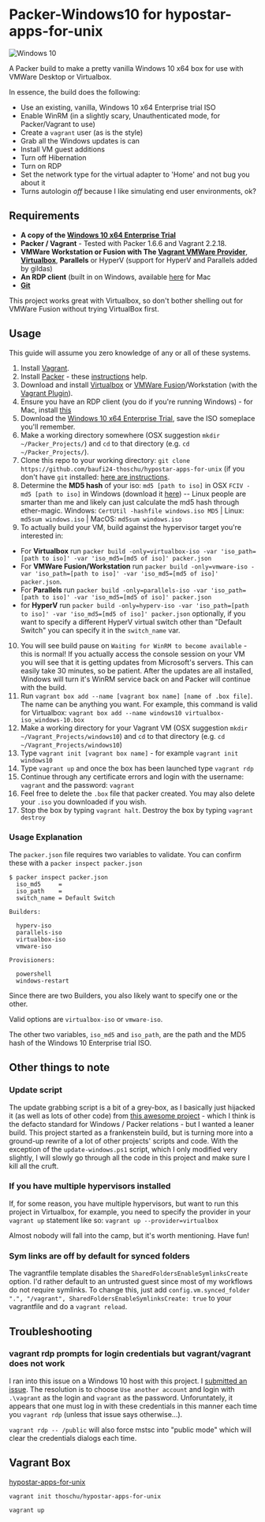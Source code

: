 # Packer-Windows10 for hypostar-apps-for-unix

![Windows 10](https://www.lizensio.de/blog/wp-content/uploads/2019/04/Windows-10.jpg "Beispielbild Windows 10")

A Packer build to make a pretty vanilla Windows 10 x64 box for use with VMWare Desktop or Virtualbox.

In essence, the build does the following:

* Use an existing, vanilla, Windows 10 x64 Enterprise trial ISO
* Enable WinRM (in a slightly scary, Unauthenticated mode, for Packer/Vagrant to use)
* Create a `vagrant` user (as is the style)
* Grab all the Windows updates is can
* Install VM guest additions
* Turn off Hibernation
* Turn on RDP
* Set the network type for the virtual adapter to 'Home' and not bug you about it
* Turns autologin *off* because I like simulating end user environments, ok?

## Requirements

* **A copy of the [Windows 10 x64 Enterprise Trial](https://www.microsoft.com/en-us/evalcenter/evaluate-windows-10-enterprise)**
* **Packer / Vagrant** - Tested with Packer 1.6.6 and Vagrant 2.2.18. 
* **VMWare Workstation or Fusion with The [Vagrant VMWare Provider](http://www.vagrantup.com/vmware)**, **[Virtualbox](https://www.virtualbox.org/)**, **Parallels** or HyperV (support for HyperV and Parallels added by gildas)
* **An RDP client** (built in on Windows, available [here](https://itunes.apple.com/us/app/microsoft-remote-desktop-10/id1295203466?mt=12) for Mac
* **[Git](https://git-scm.com/book/en/v2/Getting-Started-Installing-Git)**

This project works great with Virtualbox, so don't bother shelling out for VMWare Fusion without trying VirtualBox first. 

## Usage

This guide will assume you zero knowledge of any or all of these systems. 

1. Install [Vagrant](https://www.vagrantup.com/).
2. Install [Packer](https://packer.io/) - these [instructions](https://www.packer.io/intro/getting-started/setup.html) help.  
3. Download and install [Virtualbox](https://www.virtualbox.org/) or [VMWare Fusion](http://www.vmware.com/products/fusion)/Workstation (with the [Vagrant Plugin](https://www.vagrantup.com/vmware)).
4. Ensure you have an RDP client (you do if you're running Windows) - for Mac, install [this](https://www.microsoft.com/en-us/download/details.aspx?id=18140)
5. Download the [Windows 10 x64 Enterprise Trial](https://www.microsoft.com/en-us/evalcenter/evaluate-windows-10-enterprise), save the ISO someplace you'll remember.
6. Make a working directory somewhere (OSX suggestion `mkdir ~/Packer_Projects/`) and `cd` to that directory (e.g. `cd ~/Packer_Projects/`).
7. Clone this repo to your working directory: `git clone https://github.com/baufi24-thoschu/hypostar-apps-for-unix` (if you don't have `git` installed: [here are instructions](https://git-scm.com/book/en/v2/Getting-Started-Installing-Git).
8. Determine the **MD5 hash** of your iso: `md5 [path to iso]` in OSX `FCIV -md5 [path to iso]` in Windows (download it [here](https://support.microsoft.com/en-us/kb/841290#bookmark-4)) -- Linux people are smarter than me and likely can just calculate the md5 hash through ether-magic. Windows: ``CertUtil -hashfile windows.iso MD5`` | Linux: ``md5sum windows.iso`` | MacOS: ``md5sum windows.iso``
9. To actually build your VM, build against the hypervisor target you're interested in:
* For **Virtualbox** run `packer build -only=virtualbox-iso -var 'iso_path=[path to iso]' -var 'iso_md5=[md5 of iso]' packer.json` 
* For **VMWare Fusion/Workstation** run `packer build -only=vmware-iso -var 'iso_path=[path to iso]' -var 'iso_md5=[md5 of iso]' packer.json`. 
* For **Parallels** run `packer build -only=parallels-iso -var 'iso_path=[path to iso]' -var 'iso_md5=[md5 of iso]' packer.json`
* for **HyperV** run `packer build -only=hyperv-iso -var 'iso_path=[path to iso]' -var 'iso_md5=[md5 of iso]' packer.json` optionally, if you want to specify a different HyperV virtual switch other than "Default Switch" you can specify it in the `switch_name` var. 
10. You will see build pause on `Waiting for WinRM to become available` - this is normal! If you actually access the console session on your VM you will see that it is getting updates from Microsoft's servers. This can easily take 30 minutes, so be patient. After the updates are all installed, Windows will turn it's WinRM service back on and Packer will continue with the build. 
11. Run `vagrant box add --name [vagrant box name] [name of .box file]`. The name can be anything you want. For example, this command is valid for Virtualbox: `vagrant box add --name windows10 virtualbox-iso_windows-10.box`
12. Make a working directory for your Vagrant VM (OSX suggestion `mkdir ~/Vagrant_Projects/windows10`) and `cd` to that directory (e.g. `cd ~/Vagrant_Projects/windows10`)
13. Type `vagrant init [vagrant box name]` - for example `vagrant init windows10`
14. Type `vagrant up` and once the box has been launched type `vagrant rdp`
15. Continue through any certificate errors and login with the username: `vagrant` and the password: `vagrant`
16. Feel free to delete the `.box` file that packer created. You may also delete your `.iso` you downloaded if you wish. 
17. Stop the box by typing `vagrant halt`. Destroy the box by typing `vagrant destroy`

### Usage Explanation

The `packer.json` file requires two variables to validate. You can confirm these with a `packer inspect packer.json`

```
$ packer inspect packer.json 
  iso_md5     =
  iso_path    =
  switch_name = Default Switch

Builders:

  hyperv-iso
  parallels-iso
  virtualbox-iso
  vmware-iso

Provisioners:

  powershell
  windows-restart
```

Since there are two Builders, you also likely want to specify one or the other. 

Valid options are `virtualbox-iso` or `vmware-iso`. 

The other two variables, `iso_md5` and `iso_path`, are the path and the MD5 hash of the Windows 10 Enterprise trial ISO. 

## Other things to note

### Update script
The update grabbing script is a bit of a grey-box, as I basically just hijacked it (as well as lots of other code) from [this awesome project](https://github.com/joefitzgerald/packer-windows) - which I think is the defacto standard for Windows / Packer relations - but I wanted a leaner build. This project started as a frankenstein build, but is turning more into a ground-up rewrite of a lot of other projects' scripts and code. With the exception of the `update-windows.ps1` script, which I only modified very slightly, I will slowly go through all the code in this project and make sure I kill all the cruft.

### If you have multiple hypervisors installed
If, for some reason, you have multiple hypervisors, but want to run this project in Virtualbox, for example, you need to specify the provider in your `vagrant up` statement like so: `vagrant up --provider=virtualbox`

Almost nobody will fall into the camp, but it's worth mentioning. Have fun!

### Sym links are off by default for synced folders
The vagrantfile template disables the `SharedFoldersEnableSymlinksCreate` option. I'd rather default to an untrusted guest since most of my workflows do not require symlinks. To change this, just add `config.vm.synced_folder ".", "/vagrant", SharedFoldersEnableSymlinksCreate: true` to your vagrantfile and do a `vagrant reload`.

## Troubleshooting

### vagrant rdp prompts for login credentials but vagrant/vagrant does not work
I ran into this issue on a Windows 10 host with this project. I [submitted an issue](https://github.com/mitchellh/vagrant/issues/6358). 
The resolution is to choose `Use another account` and login with `.\vagrant` as the login and `vagrant` as the password. Unforuntately, 
it appears that one must log in with these credentials in this manner each time you `vagrant rdp` (unless that issue says otherwise...). 

`vagrant rdp -- /public` will also force mstsc into "public mode" which will clear the credentials dialogs each time. 

## Vagrant Box
[hypostar-apps-for-unix](https://app.vagrantup.com/thoschu/boxes/hypostar-apps-for-unix)

``vagrant init thoschu/hypostar-apps-for-unix``

``vagrant up``
